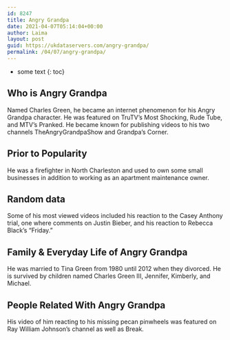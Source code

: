 ```yaml
---
id: 8247
title: Angry Grandpa
date: 2021-04-07T05:14:04+00:00
author: Laima
layout: post
guid: https://ukdataservers.com/angry-grandpa/
permalink: /04/07/angry-grandpa/
---
```


* some text
{: toc}


## Who is Angry Grandpa
                  
                  
                  
Named Charles Green, he became an internet phenomenon for his Angry Grandpa character. He was featured on TruTV&#8217;s Most Shocking, Rude Tube, and MTV&#8217;s Pranked. He became known for publishing videos to his two channels TheAngryGrandpaShow and Grandpa&#8217;s Corner. 
                  
              
            
              
            
                
                
                
## Prior to Popularity
                  
                  
                  
He was a firefighter in North Charleston and used to own some small businesses in addition to working as an apartment maintenance owner. 
                  
              
            
              
            
                
                
                
## Random data
                  
                  
                  
Some of his most viewed videos included his reaction to the Casey Anthony trial, one where comments on Justin Bieber, and his reaction to Rebecca Black&#8217;s &#8220;Friday.&#8221; 
                  
              
            
              
            
                
                
                
## Family & Everyday Life of Angry Grandpa
                  
                  
                  
He was married to Tina Green from 1980 until 2012 when they divorced. He is survived by children named Charles Green III, Jennifer, Kimberly, and Michael. 
                  
              
            
              
            
                
                
                
## People Related With Angry Grandpa
                  
                  
                  
His video of him reacting to his missing pecan pinwheels was featured on Ray William Johnson&#8217;s channel as well as Break. 
                  
              
            
              
            
                
              
            
              
              
            
            
              
            
          
          
          